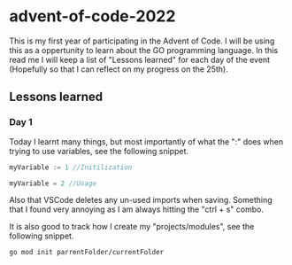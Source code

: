 # advent-of-code-2022
This is my first year of participating in the Advent of Code. I will be using this as a oppertunity to learn about the GO programming language.
In this read me I will keep a list of "Lessons learned" for each day of the event (Hopefully so that I can reflect on my progress on the 25th).

## Lessons learned

### Day 1

Today I learnt many things, but most importantly of what the ":" does when trying to use variables, see the following snippet.

```go
myVariable := 1 //Initilization

myVariable = 2 //Usage
```

Also that VSCode deletes any un-used imports when saving. Something that I found very annoying as I am always hitting the "ctrl + s" combo.

It is also good to track how I create my "projects/modules", see the following snippet.
```bash
go mod init parrentFolder/currentFolder
```
